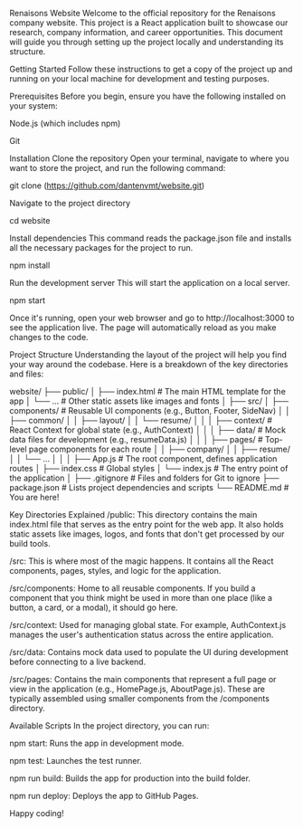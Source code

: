 Renaisons Website
Welcome to the official repository for the Renaisons company website. This project is a React application built to showcase our research, company information, and career opportunities. This document will guide you through setting up the project locally and understanding its structure.

Getting Started
Follow these instructions to get a copy of the project up and running on your local machine for development and testing purposes.

Prerequisites
Before you begin, ensure you have the following installed on your system:

Node.js (which includes npm)

Git

Installation
Clone the repository
Open your terminal, navigate to where you want to store the project, and run the following command:

git clone (https://github.com/dantenvmt/website.git)

Navigate to the project directory

cd website

Install dependencies
This command reads the package.json file and installs all the necessary packages for the project to run.

npm install

Run the development server
This will start the application on a local server.

npm start

Once it's running, open your web browser and go to http://localhost:3000 to see the application live. The page will automatically reload as you make changes to the code.

Project Structure
Understanding the layout of the project will help you find your way around the codebase. Here is a breakdown of the key directories and files:

website/
├── public/
│   ├── index.html      # The main HTML template for the app
│   └── ...             # Other static assets like images and fonts
│
├── src/
│   ├── components/     # Reusable UI components (e.g., Button, Footer, SideNav)
│   │   ├── common/
│   │   ├── layout/
│   │   └── resume/
│   │
│   ├── context/        # React Context for global state (e.g., AuthContext)
│   │
│   ├── data/           # Mock data files for development (e.g., resumeData.js)
│   │
│   ├── pages/          # Top-level page components for each route
│   │   ├── company/
│   │   ├── resume/
│   │   └── ...
│   │
│   ├── App.js          # The root component, defines application routes
│   ├── index.css       # Global styles
│   └── index.js        # The entry point of the application
│
├── .gitignore          # Files and folders for Git to ignore
├── package.json        # Lists project dependencies and scripts
└── README.md           # You are here!

Key Directories Explained
/public: This directory contains the main index.html file that serves as the entry point for the web app. It also holds static assets like images, logos, and fonts that don't get processed by our build tools.

/src: This is where most of the magic happens. It contains all the React components, pages, styles, and logic for the application.

/src/components: Home to all reusable components. If you build a component that you think might be used in more than one place (like a button, a card, or a modal), it should go here.

/src/context: Used for managing global state. For example, AuthContext.js manages the user's authentication status across the entire application.

/src/data: Contains mock data used to populate the UI during development before connecting to a live backend.

/src/pages: Contains the main components that represent a full page or view in the application (e.g., HomePage.js, AboutPage.js). These are typically assembled using smaller components from the /components directory.

Available Scripts
In the project directory, you can run:

npm start: Runs the app in development mode.

npm test: Launches the test runner.

npm run build: Builds the app for production into the build folder.

npm run deploy: Deploys the app to GitHub Pages.

Happy coding!